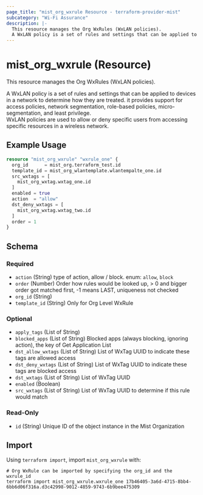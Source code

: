 ```yaml
---
page_title: "mist_org_wxrule Resource - terraform-provider-mist"
subcategory: "Wi-Fi Assurance"
description: |-
  This resource manages the Org WxRules (WxLAN policies).
  A WxLAN policy is a set of rules and settings that can be applied to devices in a network to determine how they are treated. it provides support for access policies, network segmentation, role-based policies, micro-segmentation, and least privilege.WxLAN policies are used to allow or deny specific users from accessing specific resources in a wireless network.
---
```


# mist_org_wxrule (Resource)

This resource manages the Org WxRules (WxLAN policies).

A WxLAN policy is a set of rules and settings that can be applied to devices in a network to determine how they are treated. it provides support for access policies, network segmentation, role-based policies, micro-segmentation, and least privilege.  
WxLAN policies are used to allow or deny specific users from accessing specific resources in a wireless network.


## Example Usage

```terraform
resource "mist_org_wxrule" "wxrule_one" {
  org_id      = mist_org.terraform_test.id
  template_id = mist_org_wlantemplate.wlantempalte_one.id
  src_wxtags = [
    mist_org_wxtag.wxtag_one.id
  ]
  enabled = true
  action  = "allow"
  dst_deny_wxtags = [
    mist_org_wxtag.wxtag_two.id
  ]
  order = 1
}
```

<!-- schema generated by tfplugindocs -->
## Schema

### Required

- `action` (String) type of action, allow / block. enum: `allow`, `block`
- `order` (Number) Order how rules would be looked up, > 0 and bigger order got matched first, -1 means LAST, uniqueness not checked
- `org_id` (String)
- `template_id` (String) Only for Org Level WxRule

### Optional

- `apply_tags` (List of String)
- `blocked_apps` (List of String) Blocked apps (always blocking, ignoring action), the key of Get Application List
- `dst_allow_wxtags` (List of String) List of WxTag UUID to indicate these tags are allowed access
- `dst_deny_wxtags` (List of String) List of WxTag UUID to indicate these tags are blocked access
- `dst_wxtags` (List of String) List of WxTag UUID
- `enabled` (Boolean)
- `src_wxtags` (List of String) List of WxTag UUID to determine if this rule would match

### Read-Only

- `id` (String) Unique ID of the object instance in the Mist Organization



## Import
Using `terraform import`, import `mist_org_wxrule` with:
```shell
# Org WxRule can be imported by specifying the org_id and the wxrule_id
terraform import mist_org_wxrule.wxrule_one 17b46405-3a6d-4715-8bb4-6bb6d06f316a.d3c42998-9012-4859-9743-6b9bee475309
```